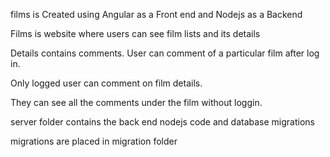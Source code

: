 films is Created using Angular as a Front end and Nodejs as a Backend

Films is website where users can see film lists and its details

Details contains comments. User can comment of a particular film after log in.

Only logged user can comment on film details.

They can see all the comments under the film without loggin.

server folder contains the back end nodejs code and database migrations

migrations are placed in migration folder
